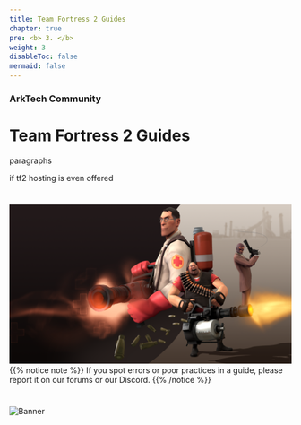 ```yaml
---
title: Team Fortress 2 Guides
chapter: true
pre: <b> 3. </b>
weight: 3
disableToc: false
mermaid: false
---
```



### ArkTech Community
# Team Fortress 2 Guides

paragraphs

if tf2 hosting is even offered

# 
![Screenshot](images/tf269.png)
{{% notice note %}}
If you spot errors or poor practices in a guide, please report it on our forums or our Discord.
{{% /notice %}}

#
![Banner](/images/fishy.gif)